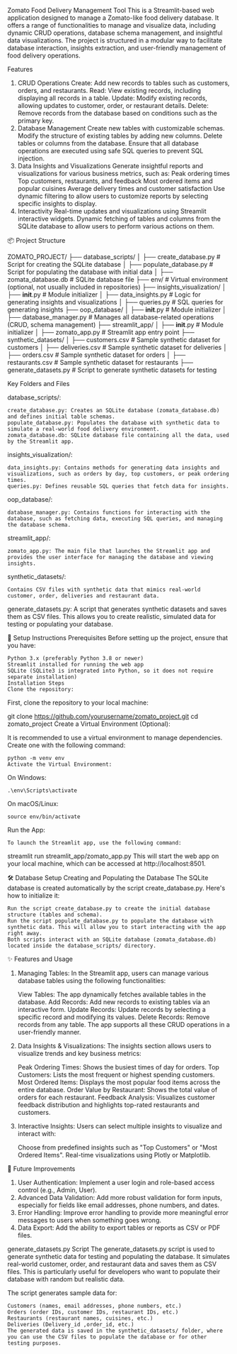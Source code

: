Zomato Food Delivery Management Tool
    This is a Streamlit-based web application designed to manage a Zomato-like food delivery database. It offers a range of functionalities to manage and visualize data, including dynamic CRUD operations, database schema management, and insightful data visualizations. The project is structured in a modular way to facilitate database interaction, insights extraction, and user-friendly management of food delivery operations.

Features
1. CRUD Operations
    Create: Add new records to tables such as customers, orders, and restaurants.
    Read: View existing records, including displaying all records in a table.
    Update: Modify existing records, allowing updates to customer, order, or restaurant details.
    Delete: Remove records from the database based on conditions such as the primary key.
2. Database Management
    Create new tables with customizable schemas.
    Modify the structure of existing tables by adding new columns.
    Delete tables or columns from the database.
    Ensure that all database operations are executed using safe SQL queries to prevent SQL injection.
3. Data Insights and Visualizations
    Generate insightful reports and visualizations for various business metrics, such as:
    Peak ordering times
    Top customers, restaurants, and feedback
    Most ordered items and popular cuisines
    Average delivery times and customer satisfaction
    Use dynamic filtering to allow users to customize reports by selecting specific insights to display.
4. Interactivity
    Real-time updates and visualizations using Streamlit interactive widgets.
    Dynamic fetching of tables and columns from the SQLite database to allow users to perform various actions on them.

📦 Project Structure

ZOMATO_PROJECT/
├── database_scripts/
│   ├── create_database.py         # Script for creating the SQLite database
│   ├── populate_database.py       # Script for populating the database with initial data
│   ├── zomata_database.db         # SQLite database file
├── env/                           # Virtual environment (optional, not usually included in repositories)
├── insights_visualization/
│   ├── __init__.py                # Module initializer
│   ├── data_insights.py           # Logic for generating insights and visualizations
│   ├── queries.py                 # SQL queries for generating insights
├── oop_database/
│   ├── __init__.py                # Module initializer
│   ├── database_manager.py        # Manages all database-related operations (CRUD, schema management)
├── streamlit_app/
│   ├── __init__.py                # Module initializer
│   ├── zomato_app.py              # Streamlit app entry point
├── synthetic_datasets/
│   ├── customers.csv              # Sample synthetic dataset for customers
│   ├── deliveries.csv             # Sample synthetic dataset for deliveries
│   ├── orders.csv                 # Sample synthetic dataset for orders
│   ├── restaurants.csv            # Sample synthetic dataset for restaurants
├── generate_datasets.py           # Script to generate synthetic datasets for testing

Key Folders and Files

database_scripts/:

    create_database.py: Creates an SQLite database (zomata_database.db) and defines initial table schemas.
    populate_database.py: Populates the database with synthetic data to simulate a real-world food delivery environment.
    zomata_database.db: SQLite database file containing all the data, used by the Streamlit app.

insights_visualization/:

    data_insights.py: Contains methods for generating data insights and visualizations, such as orders by day, top customers, or peak ordering times.
    queries.py: Defines reusable SQL queries that fetch data for insights.

oop_database/:

    database_manager.py: Contains functions for interacting with the database, such as fetching data, executing SQL queries, and managing the database schema.

streamlit_app/:

    zomato_app.py: The main file that launches the Streamlit app and provides the user interface for managing the database and viewing insights.

synthetic_datasets/:

    Contains CSV files with synthetic data that mimics real-world customer, order, deliveries and restaurant data.

generate_datasets.py: 
    A script that generates synthetic datasets and saves them as CSV files. This allows you to create realistic, simulated data for testing or populating your database.

🔧 Setup Instructions
Prerequisites
Before setting up the project, ensure that you have:

    Python 3.x (preferably Python 3.8 or newer)
    Streamlit installed for running the web app
    SQLite (SQLite3 is integrated into Python, so it does not require separate installation)
    Installation Steps
    Clone the repository:

First, clone the repository to your local machine:

git clone https://github.com/yourusername/zomato_project.git
cd zomato_project
Create a Virtual Environment (Optional):

It is recommended to use a virtual environment to manage dependencies. Create one with the following command:

    python -m venv env
    Activate the Virtual Environment:

On Windows:

    .\env\Scripts\activate

On macOS/Linux:

    source env/bin/activate


Run the App:

    To launch the Streamlit app, use the following command:

streamlit run streamlit_app/zomato_app.py
    This will start the web app on your local machine, which can be accessed at http://localhost:8501.

🛠️ Database Setup
    Creating and Populating the Database
    The SQLite database is created automatically by the script create_database.py. Here's how to initialize it:

    Run the script create_database.py to create the initial database structure (tables and schema).
    Run the script populate_database.py to populate the database with synthetic data. This will allow you to start interacting with the app right away.
    Both scripts interact with an SQLite database (zomata_database.db) located inside the database_scripts/ directory.

✨ Features and Usage
1. Managing Tables:
    In the Streamlit app, users can manage various database tables using the following functionalities:

    View Tables: The app dynamically fetches available tables in the database.
    Add Records: Add new records to existing tables via an interactive form.
    Update Records: Update records by selecting a specific record and modifying its values.
    Delete Records: Remove records from any table.
    The app supports all these CRUD operations in a user-friendly manner.

2. Data Insights & Visualizations:
    The insights section allows users to visualize trends and key business metrics:

    Peak Ordering Times: Shows the busiest times of day for orders.
    Top Customers: Lists the most frequent or highest spending customers.
    Most Ordered Items: Displays the most popular food items across the entire database.
    Order Value by Restaurant: Shows the total value of orders for each restaurant.
    Feedback Analysis: Visualizes customer feedback distribution and highlights top-rated restaurants and customers.
    
3. Interactive Insights:
    Users can select multiple insights to visualize and interact with:

    Choose from predefined insights such as "Top Customers" or "Most Ordered Items".
    Real-time visualizations using Plotly or Matplotlib.



🚀 Future Improvements
1. User Authentication:
    Implement a user login and role-based access control (e.g., Admin, User).
2. Advanced Data Validation:
    Add more robust validation for form inputs, especially for fields like email addresses, phone numbers, and dates.
3. Error Handling:
    Improve error handling to provide more meaningful error messages to users when something goes wrong.
4. Data Export:
    Add the ability to export tables or reports as CSV or PDF files.

generate_datasets.py Script
    The generate_datasets.py script is used to generate synthetic data for testing and populating the database. It simulates real-world customer, order, and restaurant data and saves them as CSV files. This is particularly useful for developers who want to populate their database with random but realistic data.

The script generates sample data for:

    Customers (names, email addresses, phone numbers, etc.)
    Orders (order IDs, customer IDs, restaurant IDs, etc.)
    Restaurants (restaurant names, cuisines, etc.)
    Deliveries (Delivery_id ,order_id, etc.)
    The generated data is saved in the synthetic_datasets/ folder, where you can use the CSV files to populate the database or for other testing purposes.
